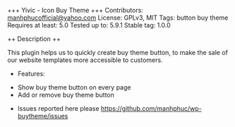 +++ Yivic - Icon Buy Theme +++
Contributors: manhphucofficial@yahoo.com
License: GPLv3, MIT
Tags: button buy theme
Requires at least: 5.0
Tested up to: 5.9.1
Stable tag: 1.0.0

++ Description ++

This plugin helps us to quickly create buy theme button, to make the sale of our website templates more accessible to customers.

- Features:
+ Show buy theme button on every page
+ Add or remove buy theme button

- Issues reported here please https://github.com/manhphuc/wp-buytheme/issues
